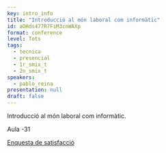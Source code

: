 ```yaml
---
key: intro_info
title: "Introducció al món laboral com informàtic"
id: aOHds477R7FiM3cnWAXp
format: conference
level: Tots
tags:
  - tecnica
  - presencial
  - 1r_smix_t
  - 2n_smix_t
speakers:
  - pablo_reina
presentation: null
draft: false
---
```


Introducció al món laboral com informàtic.

Aula -31

[Enquesta de satisfacció](https://docs.google.com/forms/d/e/1FAIpQLSeIkq__DRJiTfIX-Jqoq0jqWW1cWDqQ7aVl4BmVLrzwqg2cKA/viewform?usp=sf_link)